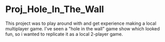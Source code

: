 # Proj_Hole_In_The_Wall
This project was to play around with and get experience making a local multiplayer game. I've seen a "hole in the wall" game show which looked fun, so i wanted to replicate it as a local 2-player game.
